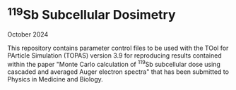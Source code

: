 # $^{119}$Sb Subcellular Dosimetry

October 2024

This repository contains parameter control files to be used with the TOol for PArticle Simulation (TOPAS) version 3.9 for reproducing results contained within the paper "Monte Carlo calculation of $^{119}$Sb subcellular dose using cascaded and averaged Auger electron spectra" that has been submitted to Physics in Medicine and Biology. 
